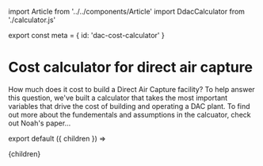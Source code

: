 import Article from '../../components/Article'
import DdacCalculator from './calculator.js'


export const meta = {
  id: 'dac-cost-calculator'
}

# Cost calculator for direct air capture

How much does it cost to build a Direct Air Capture facility? To help answer
this question, we've built a calculator that takes the most important variables
that drive the cost of building and operating a DAC plant. To find out more
about the fundementals and assumptions in the calcuator, check out Noah's paper...

<DdacCalculator></DdacCalculator>

export default ({ children }) => <Article meta={meta}>{children}</Article>